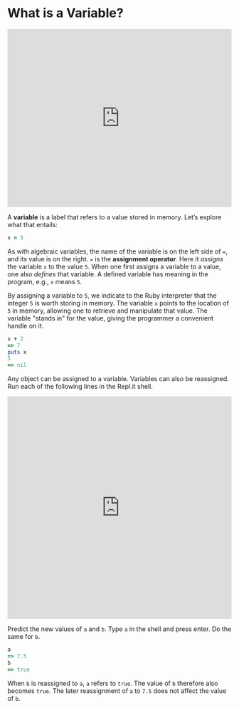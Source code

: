 # What is a Variable?

<iframe src="https://player.vimeo.com/video/181828680?rel=0&autoplay=1" width="100%" height="400px" frameborder="0" webkitallowfullscreen="" mozallowfullscreen="" allowfullscreen="" style="line-height: 1.6em;" rel="line-height: 1.6em;"></iframe>

A **variable** is a label that refers to a value stored in memory. Let’s explore
what that entails:

```ruby
x = 5
```

As with algebraic variables, the name of the variable is on the left side of `=`,
and its value is on the right. `=` is the **assignment operator**. Here it
_assigns_ the variable `x` to the value `5`. When one first assigns a variable
to a value, one also _defines_ that variable. A defined variable has meaning in
the program, e.g., `x` means `5`.

By assigning a variable to `5`, we indicate to the Ruby interpreter that the
integer `5` is worth storing in memory. The variable `x` points to the location
of `5` in memory, allowing one to retrieve and manipulate that value. The
variable "stands in" for the value, giving the programmer a convenient handle on
it.

```ruby
x + 2
=> 7
puts x
5
=> nil
```

Any object can be assigned to a variable. Variables can also be reassigned. Run
each of the following lines in the Repl.it shell.

<iframe frameborder="0" width="100%" height="500px" src="https://repl.it/GD3i/4?lite=true"></iframe>

Predict the new values of `a` and `b`. Type `a` in the shell and press enter. Do
the same for `b`.

```ruby
a
=> 7.5
b
=> true
```

When `b` is reassigned to `a`, `a` refers to `true`. The value of `b` therefore
also becomes `true`. The later reassignment of `a` to `7.5` does not affect the
value of `b`.
